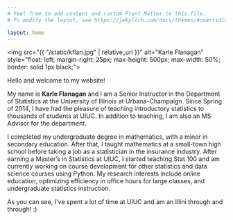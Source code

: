 ```yaml
---
# Feel free to add content and custom Front Matter to this file.
# To modify the layout, see https://jekyllrb.com/docs/themes/#overriding-theme-defaults

layout: home
---
```


<img src="{{ "/static/kflan.jpg" | relative_url }}" alt="Karle Flanagan" style="float: left; margin-right: 25px; max-height: 500px; max-width: 50%; border: solid 1px black;">

Hello and welcome to my website!  

My name is **Karle Flanagan** and I am a Senior Instructor in the Department of Statistics at the University of Illinois at Urbana-Champaign.  Since Spring of 2014, I have had the pleasure of teaching introductory statistics to thousands of students at UIUC.  In addition to teaching, I am also an MS Advisor for the department.

I completed my undergraduate degree in mathematics, with a minor in secondary education. After that, I taught mathematics at a small-town high school before taking a job as a statistician in the insurance industry. After earning a Master’s in Statistics at UIUC, I started teaching Stat 100 and am currently working on course development for other statistics and data science courses using Python. My research interests include online education, optimizing efficiency in office hours for large classes, and undergraduate statistics instruction.

As you can see, I've spent a lot of time at UIUC and am an Illini through and through! :)
